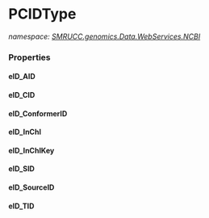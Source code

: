 ﻿# PCIDType
_namespace: [SMRUCC.genomics.Data.WebServices.NCBI](./index.md)_






### Properties

#### eID_AID

#### eID_CID

#### eID_ConformerID

#### eID_InChI

#### eID_InChIKey

#### eID_SID

#### eID_SourceID

#### eID_TID

